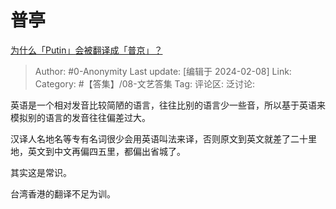 # 普亭
[为什么「Putin」会被翻译成「普京」？](https://www.zhihu.com/question/21021510/answer/3390703536)

> Author: #0-Anonymity
> Last update: [编辑于 2024-02-08]
> Link:
> Category:  #【答集】/08-文艺答集 
> Tag:
> 评论区:
> 泛讨论:

英语是一个相对发音比较简陋的语言，往往比别的语言少一些音，所以基于英语来模拟别的语言的发音往往偏差过大。

汉译人名地名等专有名词很少会用英语叫法来译，否则原文到英文就差了二十里地，英文到中文再偏四五里，都偏出省城了。

其实这是常识。

台湾香港的翻译不足为训。
